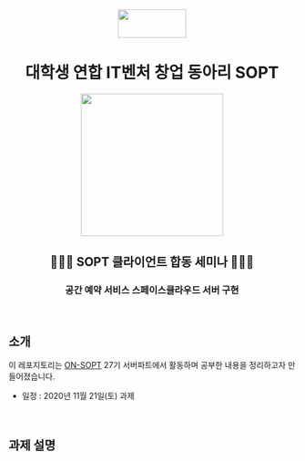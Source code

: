 <div align="center">

  <img height="50" width="120" src="https://user-images.githubusercontent.com/59385491/99065767-39ab4500-25eb-11eb-9490-9d2a4202dd96.png">

  # 대학생 연합 IT벤처 창업 동아리 SOPT

  <img height="250" width="250" src="https://user-images.githubusercontent.com/59385491/101639763-05546880-3a73-11eb-9091-ce057dc957bc.png">

  <h2> 🧑🏻‍💻 SOPT 클라이언트 합동 세미나 👩🏻‍💻 </h2>
  <h3>공간 예약 서비스 스페이스클라우드 서버 구현</h3>

</div>


<br>

## 소개

이 레포지토리는 [ON-SOPT](http://sopt.org/wp/?page_id=2519) 27기 서버파트에서 활동하며 공부한 내용을 정리하고자 만들어졌습니다. 

-   일정 : 2020년 11월 21일(토) 과제

<br>

## 과제 설명

<br>

